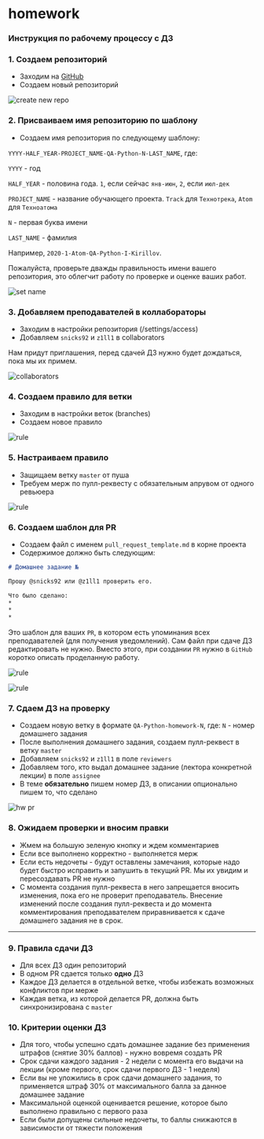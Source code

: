 # homework

### Инструкция по рабочему процессу с ДЗ

### 1. Создаем репозиторий
* Заходим на [GitHub](https://github.com/)
* Создаем новый репозиторий

![create new repo](images/1.png)

### 2. Присваиваем имя репозиторию по шаблону
* Создаем имя репозитория по следующему шаблону:

`YYYY-HALF_YEAR-PROJECT_NAME-QA-Python-N-LAST_NAME`, где:

`YYYY` - год

`HALF_YEAR` - половина года. `1`, если сейчас `янв-июн`, `2`, если `июл-дек`

`PROJECT_NAME` - название обучающего проекта. `Track` для `Технотрека`, `Atom` для `Техноатома`

`N` - первая буква имени

`LAST_NAME` - фамилия

Например, `2020-1-Atom-QA-Python-I-Kirillov`.

Пожалуйста, проверьте дважды правильность имени вашего репозитория, это облегчит работу по проверке и оценке ваших работ.

![set name](images/2.png)

### 3. Добавляем преподавателей в коллабораторы
 * Заходим в настройки репозитория (/settings/access)
 * Добавляем `snicks92` и `z1ll1` в collaborators

 Нам придут приглашения, перед сдачей ДЗ нужно будет дождаться, пока мы их примем.

![collaborators](images/3.png)

### 4. Создаем правило для ветки
* Заходим в настройки веток (branches)
* Создаем новое правило

![rule](images/4.png)

### 5. Настраиваем правило
* Защищаем ветку `master` от пуша
* Требуем мерж по пулл-реквесту с обязательным апрувом от одного ревьюера

![rule](images/5.png)

### 6. Создаем шаблон для PR
* Создаем файл с именем `pull_request_template.md` в корне проекта
* Содержимое должно быть следующим:
```md
# Домашнее задание №

Прошу @snicks92 или @z1ll1 проверить его.

Что было сделано:
*
*
*

```

Это шаблон для ваших `PR`, в котором есть упоминания всех преподавателей (для получения уведомлений). Сам файл при сдаче ДЗ редактировать не нужно. Вместо этого, при создании `PR` нужно в `GitHub` коротко описать проделанную работу.

![rule](images/6.png)

![rule](images/6_2.png)

### 7. Сдаем ДЗ на проверку
* Создаем новую ветку в формате
`QA-Python-homework-N`, где:
`N` - номер домашнего задания
* После выполнения домашнего задания, создаем пулл-реквест в ветку `master`
* Добавляем `snicks92` и `z1ll1` в поле `reviewers`
* Добавляем того, кто выдал домашнее задание (лектора конкретной лекции) в поле `assignee`
* В теме **обязательно** пишем номер ДЗ, в описании опционально пишем то, что сделано

![hw pr](images/7.png)

### 8. Ожидаем проверки и вносим правки
 * Жмем на большую зеленую кнопку и ждем комментариев
 * Если все выполнено корректно - выполняется мерж
 * Если есть недочеты - будут оставлены замечания, которые надо будет быстро исправить и запушить в текущий PR. Мы их увидим и пересоздавать PR не нужно
 * С момента создания пулл-реквеста в него запрещается вносить изменения, пока его не проверит преподаватель.
 Внесение изменений после создания пулл-реквеста и до момента комментирования преподавателем приравнивается к сдаче домашнего задания не в срок.

___

### 9. Правила сдачи ДЗ
* Для всех ДЗ один репозиторий
* В одном PR сдается только **одно** ДЗ
* Каждое ДЗ делается в отдельной ветке, чтобы избежать возможных конфликтов при мерже
* Каждая ветка, из которой делается PR, должна быть синхронизирована с `master`

### 10. Критерии оценки ДЗ
* Для того, чтобы успешно сдать домашнее задание без применения штрафов (снятие 30% баллов) - нужно вовремя создать PR
* Срок сдачи каждого задания - 2 недели с момента его выдачи на лекции (кроме первого, срок сдачи первого ДЗ - 1 неделя)
* Если вы не уложились в срок сдачи домашнего задания, то применяется штраф 30% от максимального балла за данное домашнее задание
* Максимальной оценкой оценивается решение, которое было выполнено правильно с первого раза
* Если были допущены сильные недочеты, то баллы снижаются в зависимости от тяжести положения